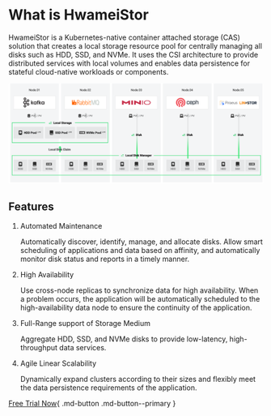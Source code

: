 # What is HwameiStor

HwameiStor is a Kubernetes-native container attached storage (CAS) solution that creates a local storage resource pool for centrally managing all disks such as HDD, SSD, and NVMe. It uses the CSI architecture to provide distributed services with local volumes and enables data persistence for stateful cloud-native workloads or components.

![architecture](../img/architecture.png)

## Features

1. Automated Maintenance

    Automatically discover, identify, manage, and allocate disks. Allow smart scheduling of applications and data based on affinity, and automatically monitor disk status and reports in a timely manner.

2. High Availability

    Use cross-node replicas to synchronize data for high availability. When a problem occurs, the application will be automatically scheduled to the high-availability data node to ensure the continuity of the application.

3. Full-Range support of Storage Medium

    Aggregate HDD, SSD, and NVMe disks to provide low-latency, high-throughput data services.

4. Agile Linear Scalability

    Dynamically expand clusters according to their sizes and flexibly meet the data persistence requirements of the application.

[Free Trial Now](../../../dce/license0.md){ .md-button .md-button--primary }
